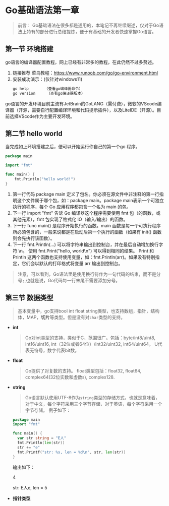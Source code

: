 # Go基础语法第一章
> 前言： Go基础语法在很多都是通用的，本笔记不再继续缀述，仅对于Go语法上特有的部分进行总结提炼，便于有基础的开发者快速掌握Go语言。

## 第一节 环境搭建
go语言的编译器配置教程，网上已经有非常多的教程，在此仍然不过多赘述。
1. 链接推荐 菜鸟教程：https://www.runoob.com/go/go-environment.html
2. 安装成功演示：(仅针对windows11)
   ```bash
   go help       （查看go编译器命令）
   go version     （查看go编译器版本）
   ```
go语言的开发环境目前主流有JetBrain的GoLANG（需付费），微软的VScode编译器（开源，需要自行配置编译环境和代码提示插件），以及LiteIDE（开源）。目前选择VScode作为主要开发环境。

## 第二节 hello world
当完成如上环境搭建之后，便可以开始运行你自己的第一个go 程序。
```go
package main

import "fmt"

func main() {
	fmt.Println("hello world!")
}
```
1. 第一行代码 package main 定义了包名。你必须在源文件中非注释的第一行指明这个文件属于哪个包，如：package main。package main表示一个可独立执行的程序，每个 Go 应用程序都包含一个名为 main 的包。
2. 下一行 import "fmt" 告诉 Go 编译器这个程序需要使用 fmt 包（的函数，或其他元素），fmt 包实现了格式化 IO（输入/输出）的函数。
3. 下一行 func main() 是程序开始执行的函数。main 函数是每一个可执行程序所必须包含的，一般来说都是在启动后第一个执行的函数（如果有 init() 函数则会先执行该函数）。
4. 下一行 fmt.Println(...) 可以将字符串输出到控制台，并在最后自动增加换行字符 \n。
使用 fmt.Print("hello, world\n") 可以得到相同的结果。
Print 和 Println 这两个函数也支持使用变量，如：fmt.Println(arr)。如果没有特别指定，它们会以默认的打印格式将变量 arr 输出到控制台。
>注意，可以看到，Go语法里是使用换行符作为一句代码的结束，而不是分号`;`,也就是说，Go代码每一行末尾不需要添加分号。

## 第三节 数据类型
> 基本变量中，go支持bool int float string类型，也支持数组，指针，结构体，MAP，**切片**等类型。但是没有对`char`类型的支持。
- **int**
  > Go对int类型的支持，类似于C，范围很广。包括：byte/int8/uint8, int16/uint16, int（32位或者64位）/int32/uint32, int64/uint64。 U代表无符号，数字代表bit数。
- **float**
  > Go提供了对复数的支持。 float类型包括：float32, float64, complex64(32位实数和虚数s), complex128.
- **string**
  > Go语言默认使用UTF-8作为`string`类型的存储方式，也就是意味着，对于中文，每个字符采用三个字节存储，对于英语，每个字符采用一个字节存储。
  例子如下：
  ```go
  package main
  import "fmt"

  func main() {
    var str string = "E人"
    fmt.Println(len(str))
    str += "e"
    fmt.Printf("str: %s, len = %d\n", str, len(str))
  }
  ```
  输出如下：
  <p>4 <p\>
  <p>str: E人e, len = 5 <p>

- **指针类型**
